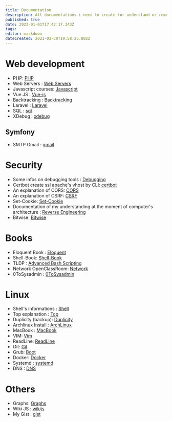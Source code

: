 ```yaml
---
title: Documentation
description: All documentations i need to create for understand or remember
published: true
date: 2023-01-01T17:42:17.343Z
tags: 
editor: markdown
dateCreated: 2021-03-30T19:58:25.802Z
---
```


# Web development

- PHP: [PHP](php)
- Web Servers : [Web Servers](web-server)
- Javascript courses: [Javascript](javascript)
- Vue JS : [Vue-js](/Hidden-Pages/vue-js)
- Backtracking : [Backtracking](backtracking)
- Laravel : [Laravel](/Hidden-Pages/Laravel)
- SQL : [sql](/Hidden-Pages/sql)
- XDebug : [xdebug](xdebug)

## Symfony

* SMTP Gmail : [gmail](/symfony/smtp)

# Security

- Some infos on debugging tools : [Debugging](debugging)
- Certbot create ssl apache's vhost by CLI: [certbot](certbot)
- An explanation of CORS: [CORS](cors)
- An explanation of CSRF: [CSRF](/Hidden-Pages/Csrf)
- Set-Cookie: [Set-Cookie](/set-cookie)
- Documentation of my understanding at the moment of computer's architecture : [Reverse Engineering](/reverse-engineering)
- Bitwise: [Bitwise](Bitwise)

# Books

- Eloquent Book : [Eloquent](eloquent-book)
- Shell-Book: [Shell-Book](/shell-book)
- TLDP : [Advanced Bash Scripting](/abs)
- Network OpenClassRoom: [Network](/network)
- 0ToSysadmin : [0ToSysadmin](/0toSysAdmin)

# Linux

- Shell's informations : [Shell](shell)
- Top explanation : [Top](top)
- Duplicity (backup): [Duplicity](duplicity)
- Archlinux Install : [ArchLinux](archlinux)
- MacBook : [MacBook](mac-book)
- VIM: [Vim](vim)
- ReadLine: [ReadLine](readline)
- Git: [Git](git)
- Grub: [Boot](Boot)
- Docker: [Docker](docker)
- Systemd : [systemd](systemd)
- DNS : [DNS](/DNS)

# Others

- Graphs: [Graphs](graphs)
- Wiki JS : [wikijs](/wikijs)
- My Gist : [gist](/gist)

